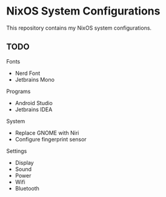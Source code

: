 # NixOS System Configurations
This repository contains my NixOS system configurations.

## TODO

Fonts
- Nerd Font
- Jetbrains Mono

Programs
- Android Studio
- Jetbrains IDEA

System
- Replace GNOME with Niri
- Configure fingerprint sensor

Settings
- Display
- Sound
- Power
- Wifi
- Bluetooth

